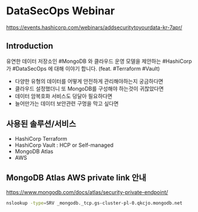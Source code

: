 # DataSecOps Webinar

<https://events.hashicorp.com/webinars/addsecuritytoyourdata-kr-7apr/>

## Introduction
유연한 데이터 저장소인 #MongoDB 와 클라우드 운영 모델을 제안하는 #HashiCorp 가 #DataSecOps 에 대해 이야기 합니다. (feat. #Terraform #Vault)
- 다양한 유형의 데이터를 어떻게 안전하게 관리해야하는지 궁금하다면
- 클라우드 설정했더니 또 MongoDB를 구성해야 하는것이 귀찮았다면
- 데이터 암복호화 서비스도 덩달아 필요하다면
- 늘어만가는 데이터 보안관련 구멍을 막고 싶다면

## 사용된 솔루션/서비스
- HashiCorp Terraform
- HashiCorp Vault : HCP or Self-managed
- MongoDB Atlas
- AWS

## MongoDB Atlas AWS private link 안내

<https://www.mongodb.com/docs/atlas/security-private-endpoint/>

```bash
nslookup -type=SRV _mongodb._tcp.gs-cluster-pl-0.qkcjo.mongodb.net
```